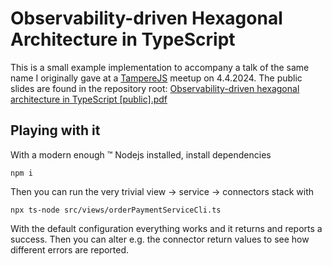 # Observability-driven Hexagonal Architecture in TypeScript

This is a small example implementation to accompany a talk of the same name I originally gave at a [TampereJS](https://tamperejs.github.io/) meetup on 4.4.2024. The public slides are found in the repository root: [Observability-driven hexagonal architecture in TypeScript [public].pdf](/Observability-driven_hexagonal_architecture_in_TypeScript_public.pdf)

## Playing with it

With a modern enough ™️ Nodejs installed, install dependencies

```shell
npm i
```

Then you can run the very trivial view -> service -> connectors stack with

```shell
npx ts-node src/views/orderPaymentServiceCli.ts
```

With the default configuration everything works and it returns and reports a success. Then you can alter e.g. the connector return values to see how different errors are reported.
